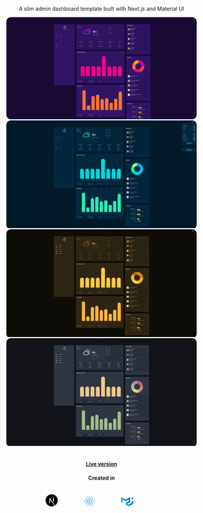 <p align="center">A slim admin dashboard template built with Next.js and Material UI</p>


<img src="public/preview/theme1.png" alt="Purple dark theme preview" title="Purple dark theme" style="border-radius: 12px;">
<br/>

<div style="border-radius: 12px; overflow: hidden;"><img src="public/preview/theme2.png" alt="Purple dark theme preview" title="Purple dark theme" ></div>

<div style="border-radius: 12px; overflow: hidden;"><img src="public/preview/theme3.png" alt="Purple dark theme preview" title="Purple dark theme" ></div>

<div style="border-radius: 12px; overflow: hidden;"><img src="public/preview/theme4.png" alt="Purple dark theme preview" title="Purple dark theme" ></div>

<br>
<h4 align="center" style="text-align: center;"><a href="https://react-nextjs-dashboard.vercel.app/">Live version</a></h4> 

<h4 align="center">Created in</h4>
<br>
<div align="center" style="display: inline-block; width: 100%">
    <img src="public/preview/next.svg" alt="Nextjs logo" title="Next.js" style="width: 32px; height: auto; margin-right: 64px;">
    <img src="public/preview/react.svg" alt="React logo" title="React" style="width: 32px; height: auto; margin-right: 64px;">
    <img src="public/preview/mui.svg" alt="Material UI logo" title="Material UI" style="width: 32px; height: auto; margin-right: 64px;"/>
</div>